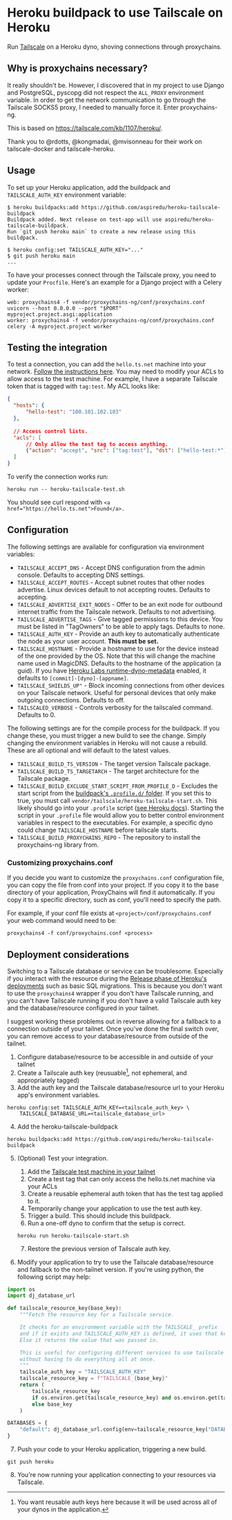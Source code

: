 # Heroku buildpack to use Tailscale on Heroku

Run [Tailscale](https://tailscale.com/) on a Heroku dyno, shoving connections through proxychains.

## Why is proxychains necessary?

It really shouldn't be. However, I discovered that in my project to use Django and PostgreSQL,
pyscopg did not respect the ``ALL_PROXY`` environment variable. In order to get the network
communication to go through the Tailscale SOCKS5 proxy, I needed to manually force it. Enter
proxychains-ng.

This is based on https://tailscale.com/kb/1107/heroku/.

Thank you to @rdotts, @kongmadai, @mvisonneau for their work on tailscale-docker and tailscale-heroku.

## Usage

To set up your Heroku application, add the buildpack and ``TAILSCALE_AUTH_KEY``
environment variable:

    $ heroku buildpacks:add https://github.com/aspiredu/heroku-tailscale-buildpack
    Buildpack added. Next release on test-app will use aspiredu/heroku-tailscale-buildpack.
    Run `git push heroku main` to create a new release using this buildpack.

    $ heroku config:set TAILSCALE_AUTH_KEY="..."
    $ git push heroku main
    ...

To have your processes connect through the Tailscale proxy, you need to update your
``Procfile``. Here's an example for a Django project with a Celery worker:

```
web: proxychains4 -f vendor/proxychains-ng/conf/proxychains.conf uvicorn --host 0.0.0.0 --port "$PORT" myproject.project.asgi:application
worker: proxychains4 -f vendor/proxychains-ng/conf/proxychains.conf celery -A myproject.project worker
```

## Testing the integration

To test a connection, you can add the ``hello.ts.net`` machine into your network.
[Follow the instructions here](https://tailscale.com/kb/1073/hello/?q=testing). You
may need to modify your ACLs to allow access to the test machine. For example, I have
a separate Tailscale token that is tagged with ``tag:test``. My ACL looks like:

```json
{
  "hosts": {
      "hello-test": "100.101.102.103"
  },
  
  // Access control lists.
  "acls": [
      // Only allow the test tag to access anything.
      {"action": "accept", "src": ["tag:test"], "dst": ["hello-test:*"]}
  ]
}
```

To verify the connection works run:

```shell
heroku run -- heroku-tailscale-test.sh
```

You should see curl respond with ``<a href="https://hello.ts.net">Found</a>.``


## Configuration

The following settings are available for configuration via environment variables:

- ``TAILSCALE_ACCEPT_DNS`` - Accept DNS configuration from the admin console. Defaults 
  to accepting DNS settings.
- ``TAILSCALE_ACCEPT_ROUTES`` - Accept subnet routes that other nodes advertise. Linux devices 
  default to not accepting routes. Defaults to accepting.
- ``TAILSCALE_ADVERTISE_EXIT_NODES`` - Offer to be an exit node for outbound internet traffic 
  from the Tailscale network. Defaults to not advertising.
- ``TAILSCALE_ADVERTISE_TAGS`` - Give tagged permissions to this device. You must be listed in 
  \"TagOwners\" to be able to apply tags. Defaults to none.
- ``TAILSCALE_AUTH_KEY`` - Provide an auth key to automatically authenticate the node as your 
  user account. **This must be set.**
- ``TAILSCALE_HOSTNAME`` - Provide a hostname to use for the device instead of the one provided 
  by the OS. Note that this will change the machine name used in MagicDNS. Defaults to the 
  hostname of the application (a guid). If you have [Heroku Labs runtime-dyno-metadata](https://devcenter.heroku.com/articles/dyno-metadata)
  enabled, it defaults to ``[commit]-[dyno]-[appname]``.
- ``TAILSCALE_SHIELDS_UP"`` - Block incoming connections from other devices on your Tailscale 
  network. Useful for personal devices that only make outgoing connections. Defaults to off.
- ``TAILSCALED_VERBOSE`` - Controls verbosity for the tailscaled command. Defaults to 0.

The following settings are for the compile process for the buildpack. If you change these, you must
trigger a new build to see the change. Simply changing the environment variables in Heroku will not
cause a rebuild. These are all optional and will default to the latest values.

- ``TAILSCALE_BUILD_TS_VERSION`` - The target version Tailscale package.
- ``TAILSCALE_BUILD_TS_TARGETARCH`` - The target architecture for the Tailscale package.
- ``TAILSCALE_BUILD_EXCLUDE_START_SCRIPT_FROM_PROFILE_D`` - Excludes the start script from the
  [buildpack's ``.profile.d/`` folder](https://devcenter.heroku.com/articles/buildpack-api#profile-d-scripts).
  If you set this to true, you must call ``vendor/tailscale/heroku-tailscale-start.sh``. This likely should go
  into your ``.profile`` script ([see Heroku docs](https://devcenter.heroku.com/articles/dynos#the-profile-file)).
  Starting the script in your ``.profile`` file would allow you to better control environment
  variables in respect to the executables. For example, a specific dyno could change
  ``TAILSCALE_HOSTNAME`` before tailscale starts.
- ``TAILSCALE_BUILD_PROXYCHAINS_REPO`` - The repository to install the proxychains-ng library from.


### Customizing proxychains.conf

If you decide you want to customize the ``proxychains.conf`` configuration file, you can copy the
file from conf into your project. If you copy it to the base directory of your application,
ProxyChains will find it automatically. If you copy it to a specific directory, such as conf,
you'll need to specify the path.

For example, if your conf file exists at ``<project>/conf/proxychains.conf`` your web command
would need to be:

```shell
proxychains4 -f conf/proxychains.conf <process>
```

## Deployment considerations

Switching to a Tailscale database or service can be troublesome. Especially if you interact
with the resource during the [Release phase of Heroku's deployments](https://devcenter.heroku.com/articles/release-phase)
such as basic SQL migrations. This is because you don't want to use the ``proxychains4``
wrapper if you don't have Tailscale running, and you can't have Tailscale running if you
don't have a valid Tailscale auth key and the database/resource configured in your tailnet.

I suggest working these problems out in reverse allowing for a fallback to a connection
outside of your tailnet. Once you've done the final switch over, you can remove access
to your database/resource from outside of the tailnet.

1. Configure database/resource to be accessible in and outside of your tailnet
2. Create a Tailscale auth key (reusuable[^1], not ephemeral, and appropriately tagged)
3. Add the auth key and the Tailscale database/resource url to your Heroku app's environment variables.

```shell
heroku config:set TAILSCALE_AUTH_KEY=<tailscale_auth_key> \
    TAILSCALE_DATABASE_URL=<tailscale_database_url>
```

4. Add the heroku-tailscale-buildpack

```shell
heroku buildpacks:add https://github.com/aspiredu/heroku-tailscale-buildpack
```

5. (Optional) Test your integration.
    1. Add the [Tailscale test machine in your tailnet](https://tailscale.com/kb/1073/hello/?q=test)
    2. Create a test tag that can only access the hello.ts.net machine via your ACLs
    3. Create a reusable ephemeral auth token that has the test tag applied to it.
    4. Temporarily change your application to use the test auth key.
    5. Trigger a build. This should include this buildpack.
    6. Run a one-off dyno to confirm that the setup is correct.

    ```shell
    heroku run heroku-tailscale-start.sh
    ```
    7. Restore the previous version of Tailscale auth key.

6. Modify your application to try to use the Tailscale database/resource and fallback to
   the non-tailnet version. If you're using python, the following script may help:

```python
import os
import dj_database_url

def tailscale_resource_key(base_key):
    """Fetch the resource key for a Tailscale service.

    It checks for an environment variable with the TAILSCALE_ prefix
    and if it exists and TAILSCALE_AUTH_KEY is defined, it uses that key.
    Else it returns the value that was passed in.

    This is useful for configuring different services to use tailscale
    without having to do everything all at once.
    """
    tailscale_auth_key = "TAILSCALE_AUTH_KEY"
    tailscale_resource_key = f"TAILSCALE_{base_key}"
    return (
        tailscale_resource_key
        if os.environ.get(tailscale_resource_key) and os.environ.get(tailscale_auth_key)
        else base_key
    )

DATABASES = {
    "default": dj_database_url.config(env=tailscale_resource_key("DATABASE_URL"))
}
```
7. Push your code to your Heroku application, triggering a new build.

```shell
git push heroku
```
8. You're now running your application connecting to your resources via Tailscale.

[^1]: You want reusable auth keys here because it will be used across all of your dynos
      in the application.

